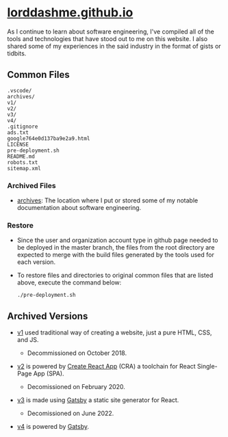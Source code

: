 # [lorddashme.github.io](https://lorddashme.github.io/)

As I continue to learn about software engineering, I've compiled all of the tools and technologies that have stood out to me on this website. I also shared some of my experiences in the said industry in the format of gists or tidbits.

## Common Files

```text
.vscode/
archives/
v1/
v2/
v3/
v4/
.gitignore
ads.txt
google764e0d137ba9e2a9.html
LICENSE
pre-deployment.sh
README.md
robots.txt
sitemap.xml
```

### Archived Files

- [archives](archives/): The location where I put or stored some of my notable documentation about software engineering.

### Restore

- Since the user and organization account type in github page needed to be deployed in the master branch, the files from the root directory are expected to merge with the build files generated by the tools used for each version.

- To restore files and directories to original common files that are listed above, execute the command below:

  ```text
  ./pre-deployment.sh
  ```

## Archived Versions

- [v1](v1/) used traditional way of creating a website, just a pure HTML, CSS, and JS. 

  - Decommissioned on October 2018.

- [v2](v2/) is powered by [Create React App](https://create-react-app.dev/) (CRA) a toolchain for React Single-Page App (SPA).

  - Decomissioned on February 2020.

- [v3](v3/) is made using [Gatsby](https://www.gatsbyjs.org/) a static site generator for React.

  - Decomissioned on June 2022.

- [v4](v4/) is powered by [Gatsby](https://www.gatsbyjs.org/).
